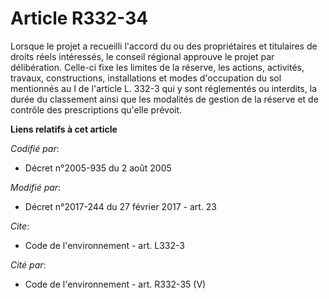 # Article R332-34

Lorsque le projet a recueilli l'accord du ou des propriétaires et titulaires de droits réels intéressés, le conseil régional
approuve le projet par délibération. Celle-ci fixe les limites de la réserve, les actions, activités, travaux, constructions,
installations et modes d'occupation du sol mentionnés au I de l'article L. 332-3 qui y sont réglementés ou interdits, la
durée du classement ainsi que les modalités de gestion de la réserve et de contrôle des prescriptions qu'elle prévoit.

**Liens relatifs à cet article**

_Codifié par_:

  - Décret n°2005-935 du 2 août 2005

_Modifié par_:

  - Décret n°2017-244 du 27 février 2017 - art. 23

_Cite_:

  - Code de l'environnement - art. L332-3

_Cité par_:

  - Code de l'environnement - art. R332-35 (V)
